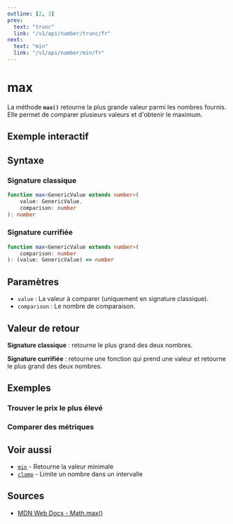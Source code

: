 ```yaml
---
outline: [2, 3]
prev:
  text: "trunc"
  link: "/v1/api/number/trunc/fr"
next:
  text: "min"
  link: "/v1/api/number/min/fr"
---
```


# max

La méthode **`max()`** retourne la plus grande valeur parmi les nombres fournis. Elle permet de comparer plusieurs valeurs et d'obtenir le maximum.

## Exemple interactif

<MonacoTSEditor
  src="/v1/api/number/max/examples/tryout.doc.ts"
  majorVersion="v1"
  height="200px"
/>

## Syntaxe

### Signature classique

```typescript
function max<GenericValue extends number>(
	value: GenericValue,
	comparison: number
): number
```

### Signature currifiée

```typescript
function max<GenericValue extends number>(
	comparison: number
): (value: GenericValue) => number
```

## Paramètres

- `value` : La valeur à comparer (uniquement en signature classique).
- `comparison` : Le nombre de comparaison.

## Valeur de retour

**Signature classique** : retourne le plus grand des deux nombres.

**Signature currifiée** : retourne une fonction qui prend une valeur et retourne le plus grand des deux nombres.

## Exemples

### Trouver le prix le plus élevé

### Comparer des métriques

<MonacoTSEditor
  	src="/v1/api/number/max/examples/compareMetrics.doc.ts"
  	majorVersion="v1"
	height="800px"
/>

## Voir aussi

- [`min`](/v1/api/number/min/fr) - Retourne la valeur minimale
- [`clamp`](/v1/api/number/clamp/fr) - Limite un nombre dans un intervalle

## Sources

- [MDN Web Docs - Math.max()](https://developer.mozilla.org/fr/docs/Web/JavaScript/Reference/Global_Objects/Math/max)
